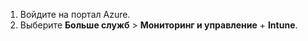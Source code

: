 1. Войдите на портал Azure.
2. Выберите **Больше служб** > **Мониторинг и управление** + **Intune**.